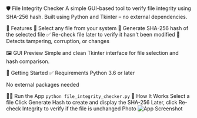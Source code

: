 🛡️ File Integrity Checker
A simple GUI-based tool to verify file integrity using SHA-256 hash.
Built using Python and Tkinter – no external dependencies.

🔧 Features
📁 Select any file from your system
🔐 Generate SHA-256 hash of the selected file
✅ Re-check file later to verify it hasn't been modified
🧠 Detects tampering, corruption, or changes

🖼️ GUI Preview
Simple and clean Tkinter interface for file selection and hash comparison.

🚀 Getting Started
✅ Requirements
Python 3.6 or later

No external packages needed

🧑‍💻 Run the App
```python file_integrity_checker.py```
📂 How It Works
Select a file
Click Generate Hash to create and display the SHA-256
Later, click Re-check Integrity to verify if the file is unchanged
Photo
![App Screenshot](pic/new1.png)


